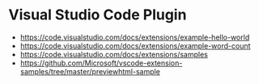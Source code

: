 # Visual Studio Code Plugin

* https://code.visualstudio.com/docs/extensions/example-hello-world
* https://code.visualstudio.com/docs/extensions/example-word-count
* https://code.visualstudio.com/docs/extensions/samples
* https://github.com/Microsoft/vscode-extension-samples/tree/master/previewhtml-sample


